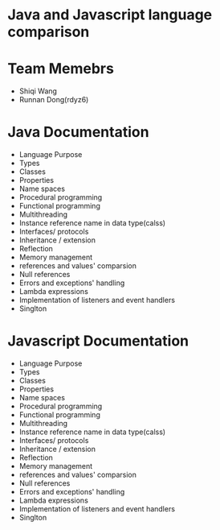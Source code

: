 # Java and Javascript language comparison
# Team Memebrs 
- Shiqi Wang
- Runnan Dong(rdyz6)
# Java Documentation
* Language Purpose
* Types
* Classes
* Properties
* Name spaces
* Procedural programming
* Functional programming
* Multithreading
* Instance reference name in data type(calss)
* Interfaces/ protocols
* Inheritance / extension
* Reflection
* Memory management
* references and values' comparsion
* Null references
* Errors and exceptions' handling
* Lambda expressions
* Implementation of listeners and event handlers
* Singlton

# Javascript Documentation
* Language Purpose
* Types
* Classes
* Properties
* Name spaces
* Procedural programming
* Functional programming
* Multithreading
* Instance reference name in data type(calss)
* Interfaces/ protocols
* Inheritance / extension
* Reflection
* Memory management
* references and values' comparsion
* Null references
* Errors and exceptions' handling
* Lambda expressions
* Implementation of listeners and event handlers
* Singlton
